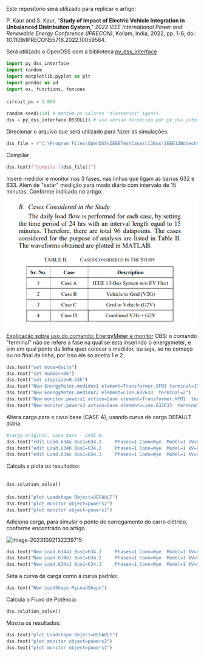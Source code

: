 Este repositorio será utilizado para replicar o artigo:

P. Kaur and S. Kaur, "**Study of Impact of Electric Vehicle Integration in Unbalanced Distribution System**," *2022 IEEE International Power and Renewable Energy Conference (IPRECON)*, Kollam, India, 2022, pp. 1-6, doi: 10.1109/IPRECON55716.2022.10059564.



Será utilizado o OpenDSS com a biblioteca [py_dss_interface](https://pypi.org/project/py-dss-interface/)



```python
import py_dss_interface
import random
import matplotlib.pyplot as plt
import pandas as pd
import os, functions, funcoes

circuit_pu = 1.045
```



```python
random.seed(114) # mantém os valores "aleatorios" iguais.
dss = py_dss_interface.DSSDLL() # usa versao fornecida por py_dss_interface 
```

Direcionar o arquivo que será utilizado para fazer as simulações.

```python
dss_file = r"C:\Program Files\OpenDSS\IEEETestCases\13Bus\IEEE13Nodeckt.dss"
```

Compilar 

```python
dss.text(f"Compile [{dss_file}]")
```

Insere medidor e monitor nas 3 fases, nas linhas que ligam as barras 632 e 633.  Além de "setar" medição para modo diário com intervalo de 15 minutos. Conforme indicado no artigo.

![image-202310030001](./img/image-202310030001.png?raw=true)

 
[Explicação sobre uso do comando: EnergyMeter e monitor](https://sourceforge.net/p/electricdss/discussion/861976/thread/08d0bb5c/)
OBS: o comando "terminal" não se refere a fase na qual se esta inserindo o energymeter, e sim em qual ponto da linha quer colocar o medidor, ou seja, se no começo ou no final da linha, por isso ele so aceita 1 e 2.
```python
dss.text("set mode=daily")
dss.text("set number=96")
dss.text("set stepsize=0.25h")
dss.text("New EnergyMeter.medidor1 element=Transformer.XFM1 terminal=1")
dss.text("New EnergyMeter.medidor2 element=Line.632633  terminal=2")
dss.text("New monitor.powers1 action=Save element=Transformer.XFM1  terminal=2 ppolar=no mode=1")
dss.text("New monitor.powers2 action=Save element=Line.632633  terminal=2 ppolar=no mode=1")

```

Altera carga para o caso base (CASE A), usando curva de carga DEFAULT diária.
```python
#carga original, caso base - CASE A:
dss.text("edit Load.634a Bus1=634.1     Phases=1 Conn=Wye  Model=1 kV=0.277  kW=-160   kvar=-110 daily=DEFAULT")
dss.text("edit Load.634b Bus1=634.2     Phases=1 Conn=Wye  Model=1 kV=0.277  kW=-120   kvar=-90  daily=DEFAULT")
dss.text("edit Load.634c Bus1=634.3     Phases=1 Conn=Wye  Model=1 kV=0.277  kW=-120   kvar=-90  daily=DEFAULT")
```

Calcula e plota os resultados:

```python

dss.solution_solve()

dss.text("plot Loadshape Object=DEFAULT")
dss.text("plot monitor object=powers2")
dss.text("plot monitor object=powers1")

````





Adiciona carga, para simular o ponto de carregamento do carro elétrico, conforme encontrado no artigo.

![image-20231002132239715](./img/image-20231002132239715.png?raw=true)

```python
dss.text("New Load.634a1 Bus1=634.1     Phases=1 Conn=Wye  Model=1 kV=0.277  kW=252   kvar=0")
dss.text("New Load.634b1 Bus1=634.2     Phases=1 Conn=Wye  Model=1 kV=0.277  kW=168   kvar=0")
dss.text("New Load.634c1 Bus1=634.3     Phases=1 Conn=Wye  Model=1 kV=0.277  kW=168   kvar=0") 
```

Seta a curva de carga como a curva padrão:

```python
dss.text("New LoadShape.MyLoadShape")

```
Calcula o Fluxo de Potência:

```python
dss.solution_solve()
```

Mostra os resultados:
```python
dss.text("plot Loadshape Object=DEFAULT")
dss.text("plot monitor object=powers2")
dss.text("plot monitor object=powers1")
```



